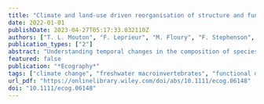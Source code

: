 ```yaml
---
title: "Climate and land-use driven reorganisation of structure and function in river macroinvertebrate communities"
date: 2022-01-01
publishDate: 2023-04-27T05:17:33.032110Z
authors: ["T. L. Mouton", "F. Leprieur", "M. Floury", "F. Stephenson", "P. Verburg", "J. D. Tonkin"]
publication_types: ["2"]
abstract: "Understanding temporal changes in the composition of species communities over spatial and temporal scales relevant to conservation management is crucial for preventing further biodiversity declines. Here, we assessed patterns and potential drivers of taxonomic and functional temporal β diversity over 26 years (1991–2016) of 64 river macroinvertebrate communities, and the length of New Zealand (37°00'N, 46°00'S). We further examined changes in population size and range shifts of species pools, and related these to taxonomy and functional traits. We found increasing climate and land-use driven differences in both the taxonomic and functional composition of communities over time, coupled with poleward species colonisations and increasing extirpations in northern locations. Increases in population and species range size were more prevalent than decreases in population and range size. Species shifted their ranges towards higher latitudes on average by 50 km per decade. Despite little to no relationship with taxonomy, we uncovered distinct relationships between functional traits and population trends and latitudinal species range shifts. Species with a high number of reproductive cycles per year and long-life duration of adults tended to increase their population size, while larger size species with a high number of descendants per reproductive cycle tended to shift their range towards more southern latitudes. Our results suggest that the intensity of disturbances, the geographic location of individuals and communities, and species ecological and functional characteristics, are major determinants of riverine biodiversity reorganisation in the Anthropocene."
featured: false
publication: "*Ecography*"
tags: ["climate change", "freshwater macroinvertebrates", "functional diversity", "biodiversity", "species range shifts", "land use change", "population trends", "temporal β diversity"]
url_pdf: "https://onlinelibrary.wiley.com/doi/abs/10.1111/ecog.06148"
doi: "10.1111/ecog.06148"
---
```


